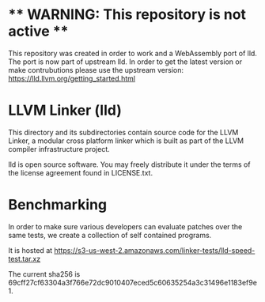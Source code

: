 ** WARNING: This repository is not active **
============================================

This repository was created in order to work and a WebAssembly port of lld.
The port is now part of upstream lld.  In order to get the latest version
or make contrubutions please use the upstream version:
https://lld.llvm.org/getting_started.html

LLVM Linker (lld)
==============================

This directory and its subdirectories contain source code for the LLVM Linker, a
modular cross platform linker which is built as part of the LLVM compiler
infrastructure project.

lld is open source software. You may freely distribute it under the terms of
the license agreement found in LICENSE.txt.

Benchmarking
============

In order to make sure various developers can evaluate patches over the
same tests, we create a collection of self contained programs.

It is hosted at https://s3-us-west-2.amazonaws.com/linker-tests/lld-speed-test.tar.xz

The current sha256 is 69cff27cf63304a3f766e72dc9010407eced5c60635254a3c31496e1183ef9e1.
